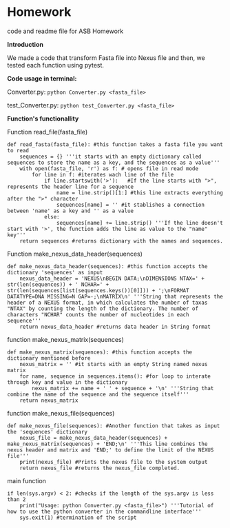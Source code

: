 # Homework
code and readme file for ASB Homework

**Introduction**

We made a code that transform Fasta file into Nexus file and then, we tested each function using pytest.

**Code usage in terminal:**

Converter.py:
```python Converter.py <fasta_file>```

test_Converter.py:
```python test_Converter.py <fasta_file>```

**Function's functionallity**

Function read_file(fasta_file)
```
def read_fasta(fasta_file): #this function takes a fasta file you want to read
    sequences = {} '''it starts with an empty dictionary called sequences to store the name as a key, and the sequences as a value'''
    with open(fasta_file, 'r') as f: # opens file in read mode
        for line in f: #iterates wach line of the file 
            if line.startswith('>'):   #If the line starts with ">", represents the header line for a sequence
                name = line.strip()[1:] #this line extracts everything after the ">" character
                sequences[name] = '' #it stablishes a connection between 'name' as a key and '' as a value
            else:
                sequences[name] += line.strip() '''If the line doesn't start with '>', the function adds the line as value to the "name" key'''
    return sequences #returns dictionary with the names and sequences.
```
Function make_nexus_data_header(sequences)
```
def make_nexus_data_header(sequences): #this function accepts the dictionary 'sequences' as input
    nexus_data_header = 'NEXUS\nBEGIN DATA;\nDIMENSIONS NTAX=' + str(len(sequences)) + ' NCHAR=' + str(len(sequences[list(sequences.keys())[0]])) + ';\nFORMAT DATATYPE=DNA MISSING=N GAP=-;\nMATRIX\n' '''String that represents the header of a NEXUS format, in which calculates the number of taxas "NTAX" by counting the length of the dictionary. The number of characters "NCHAR" counts the number of nucleotides in each sequence'''
    return nexus_data_header #returns data header in String format
```
function make_nexus_matrix(sequences)
```
def make_nexus_matrix(sequences): #this function accepts the dictionary mentioned before
    nexus_matrix = '' #it starts with an empty String named nexus matrix 
    for name, sequence in sequences.items(): #for loop to interate through key and value in the dictionary
        nexus_matrix += name + ' ' + sequence + '\n' '''String that combine the name of the sequence and the sequence itself'''
    return nexus_matrix 
```
function make_nexus_file(sequences)
```
def make_nexus_file(sequences): #Another function that takes as input the 'sequences' dictionary
    nexus_file = make_nexus_data_header(sequences) + make_nexus_matrix(sequences) + 'END;\n' '''This line combines the nexus header and matrix and 'END;' to define the limit of the NEXUS file'''
    print(nexus_file) #Prints the nexus file to the system output 
    return nexus_file #returns the nexus_file completed.
```
main function
```
if len(sys.argv) < 2: #checks if the length of the sys.argv is less than 2
    print("Usage: python Converter.py <fasta_file>") '''Tutorial of how to use the python converter in the commandline interface'''
    sys.exit(1) #termination of the script
```
